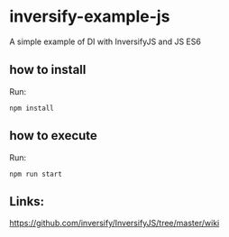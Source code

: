 # inversify-example-js
A simple example of DI with InversifyJS and JS ES6

## how to install

Run:

`npm install`

## how to execute

Run:

`npm run start`

## Links:

https://github.com/inversify/InversifyJS/tree/master/wiki
